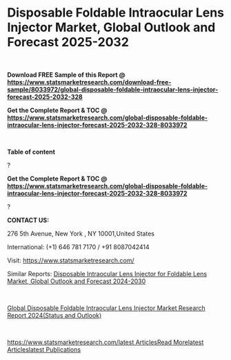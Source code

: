 <h1>Disposable Foldable Intraocular Lens Injector Market, Global Outlook and Forecast 2025-2032</h1><br/><p><strong>Download FREE Sample of this Report @ <a href="https://www.statsmarketresearch.com/download-free-sample/8033972/global-disposable-foldable-intraocular-lens-injector-forecast-2025-2032-328">https://www.statsmarketresearch.com/download-free-sample/8033972/global-disposable-foldable-intraocular-lens-injector-forecast-2025-2032-328</a></strong></p>
 
 
 
 <div><b>Get the Complete Report & TOC @ <a href="https://www.statsmarketresearch.com/global-disposable-foldable-intraocular-lens-injector-forecast-2025-2032-328-8033972">https://www.statsmarketresearch.com/global-disposable-foldable-intraocular-lens-injector-forecast-2025-2032-328-8033972</a></b></div>
 
 
 
 <p><br />
 
 <b>Table of content</b></p>
 
 
 
 <p>? </p>
 
 
 
 <div><b>Get the Complete Report & TOC @ <a href="https://www.statsmarketresearch.com/global-disposable-foldable-intraocular-lens-injector-forecast-2025-2032-328-8033972">https://www.statsmarketresearch.com/global-disposable-foldable-intraocular-lens-injector-forecast-2025-2032-328-8033972</a></b></div>
 
 
 
 <p>? </p>
 
 
 
 <p><b>CONTACT US:</b><br />
 
 276 5th Avenue, New York , NY 10001,United States<br />
 
 International: (+1) 646 781 7170 / +91 8087042414<br />
 
 Visit: <a href="https://www.statsmarketresearch.com/">https://www.statsmarketresearch.com/</a><br />
 
 Similar Reports: <a href="https://www.statsmarketresearch.com/global-disposable-foldable-intraocular-lens-injector-forecast-2025-2032-328-8033972">Disposable Intraocular Lens Injector for Foldable Lens Market, Global Outlook and Forecast 2024-2030</a><br />
 
 <br />
 
 <a href="https://www.statsmarketresearch.com/global-disposable-foldable-intraocular-lens-injector-forecast-2025-2032-328-8033972">Global Disposable Foldable Intraocular Lens Injector Market Research Report 2024(Status and Outlook)</a><br />
 
 <br />
 
 <a href="https://gyeongbokgung.com">https://www.statsmarketresearch.com/</a><a href="https://hallyeomaritime.com">latest Articles</a><a href="https://jingwansa.com">Read More</a><a href="https://nguoiviet.jp/">latest Articles</a><a href="https://www.intelmarketresearch.com/">latest Publications</a></p>